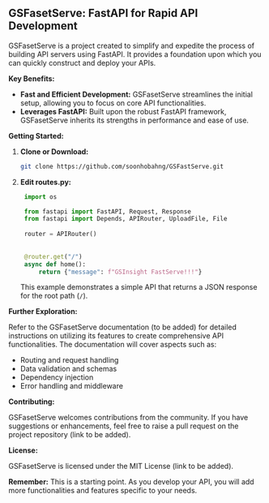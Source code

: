 ## GSFasetServe: FastAPI for Rapid API Development

GSFasetServe is a project created to simplify and expedite the process of building API servers using FastAPI. It provides a foundation upon which you can quickly construct and deploy your APIs.

**Key Benefits:**

* **Fast and Efficient Development:**  GSFasetServe streamlines the initial setup, allowing you to focus on core API functionalities.
* **Leverages FastAPI:**  Built upon the robust FastAPI framework, GSFasetServe inherits its strengths in performance and ease of use.

**Getting Started:**

1. **Clone or Download:**
   ```bash
   git clone https://github.com/soonhobahng/GSFastServe.git
   ```

2. **Edit routes.py:**
   ```python
    import os

    from fastapi import FastAPI, Request, Response
    from fastapi import Depends, APIRouter, UploadFile, File
    
    router = APIRouter()
    
    
    @router.get("/")
    async def home():
        return {"message": f"GSInsight FastServe!!!"}
   ```

   This example demonstrates a simple API that returns a JSON response for the root path (`/`).

**Further Exploration:**

Refer to the GSFasetServe documentation (to be added) for detailed instructions on utilizing its features to create comprehensive API functionalities. The documentation will cover aspects such as:

* Routing and request handling
* Data validation and schemas
* Dependency injection
* Error handling and middleware

**Contributing:**

GSFasetServe welcomes contributions from the community. If you have suggestions or enhancements, feel free to raise a pull request on the project repository (link to be added).

**License:**

GSFasetServe is licensed under the MIT License (link to be added).

**Remember:** This is a starting point. As you develop your API, you will add more functionalities and features specific to your needs.
